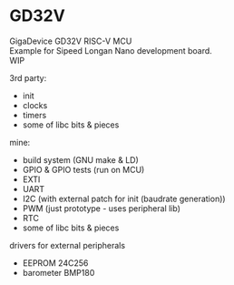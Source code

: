 # GD32V

GigaDevice GD32V RISC-V MCU  
Example for Sipeed Longan Nano development board.  
WIP  

3rd party:
- init
- clocks
- timers
- some of libc bits & pieces

mine:
- build system (GNU make & LD)
- GPIO & GPIO tests (run on MCU)
- EXTI
- UART
- I2C (with external patch for init (baudrate generation))
- PWM (just prototype - uses peripheral lib)
- RTC
- some of libc bits & pieces

drivers for external peripherals
- EEPROM 24C256
- barometer BMP180
